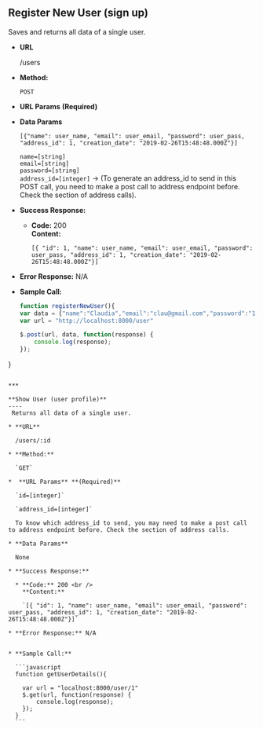 
**Register New User (sign up)**
----
 Saves and returns all data of a single user.

* **URL**

  /users

* **Method:**

  `POST`

*  **URL Params** **(Required)**



* **Data Params**

      [{"name": user_name, "email": user_email, "password": user_pass, "address_id": 1, "creation_date": "2019-02-26T15:48:48.000Z"}]

    `name=[string]`<br>
    `email=[string]`<br>
    `password=[string]`<br>
    `address_id=[integer]` ->
(To generate an address_id to send in this POST call, you  need to make a post call to address endpoint before. Check the section of address calls).<br>

* **Success Response:**

  * **Code:** 200 <br />
    **Content:**

    `[{ "id": 1, "name": user_name, "email": user_email, "password": user_pass, "address_id": 1, "creation_date": "2019-02-26T15:48:48.000Z"}]`

* **Error Response:** N/A


* **Sample Call:**

  ```javascript
  function registerNewUser(){
  var data = {"name":"Claudia","email":"clau@gmail.com","password":"1234", "address_id": 1};
  var url = "http://localhost:8000/user"

  $.post(url, data, function(response) {
      console.log(response);
  });
}
  ```

***

  **Show User (user profile)**
  ----
   Returns all data of a single user.

  * **URL**

    /users/:id

  * **Method:**

    `GET`

  *  **URL Params** **(Required)**

    `id=[integer]`

    `address_id=[integer]`

    To know which address_id to send, you may need to make a post call to address endpoint before. Check the section of address calls.

  * **Data Params**

    None

  * **Success Response:**

    * **Code:** 200 <br />
      **Content:**

      `[{ "id": 1, "name": user_name, "email": user_email, "password": user_pass, "address_id": 1, "creation_date": "2019-02-26T15:48:48.000Z"}]`

  * **Error Response:** N/A


  * **Sample Call:**

    ```javascript
    function getUserDetails(){

      var url = "localhost:8000/user/1"
      $.get(url, function(response) {
          console.log(response);
      });
    }
    ```
